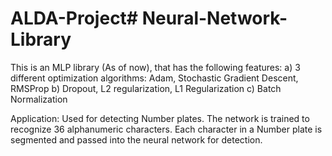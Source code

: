 # ALDA-Project# Neural-Network-Library
This is an MLP library (As of now), that has the following features:
a) 3 different optimization algorithms: Adam, Stochastic Gradient Descent, RMSProp 
b) Dropout, L2 regularization, L1 Regularization
c) Batch Normalization

Application: Used for detecting Number plates. The network is trained to recognize 36 alphanumeric characters. Each character in a Number plate is segmented and passed into the neural network for detection.

